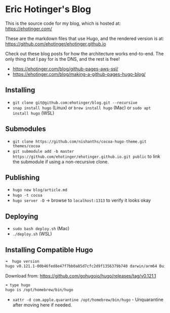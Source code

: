 # Eric Hotinger's Blog

This is the source code for my blog, which is hosted at: https://ehotinger.com/

These are the markdown files that use Hugo, and the rendered version is at: https://github.com/ehotinger/ehotinger.github.io

Check out these blog posts for how the architecture works end-to-end. The only thing that I pay for is the DNS, and the rest is free!
- https://ehotinger.com/blog/github-pages-aws-ssl/
- https://ehotinger.com/blog/making-a-github-pages-hugo-blog/

## Installing

- `git clone git@github.com:ehotinger/blog.git --recursive`
- `snap install hugo` (Linux) or `brew install hugo` (Mac) or `sudo apt install hugo` (WSL)

## Submodules

- `git clone https://github.com/nishanths/cocoa-hugo-theme.git themes/cocoa`
- `git submodule add -b master https://github.com/ehotinger/ehotinger.github.io.git public` to link the submodule if using a non-recursive clone.

## Publishing

- `hugo new blog/article.md`
- `hugo -t cocoa`
- `hugo server -D` -> browse to `localhost:1313` to verify it looks okay

## Deploying

- `sudo bash deploy.sh` (Mac)
- `./deploy.sh` (WSL)

## Installing Compatible Hugo
```sh
➜  hugo version
hugo v0.121.1-00b46fed8e47f7bb0a85d7cfc2d9f1356379b740 darwin/arm64 BuildDate=2023-12-08T08:47:45Z VendorInfo=gohugoio
```

Download from: https://github.com/gohugoio/hugo/releases/tag/v0.121.1

```sh
➜ type hugo
hugo is /opt/homebrew/bin/hugo
```

- `xattr -d com.apple.quarantine /opt/homebrew/bin/hugo` - Unquarantine after moving here if needed.